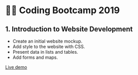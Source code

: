 # 👩‍💻 Coding Bootcamp 2019

## 1. Introduction to Website Development

+ Create an initial website mockup. 
+ Add style to the website with CSS.
+ Present data in lists and tables.
+ Add forms and maps.

[Live demo](https://amansgz.github.io/static_website1/)
